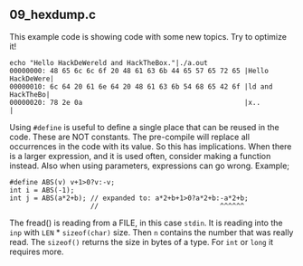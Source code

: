 ## 09_hexdump.c

This example code is showing code with some new topics. Try to optimize it!

```
echo "Hello HackDeWereld and HackTheBox."|./a.out
00000000: 48 65 6c 6c 6f 20 48 61 63 6b 44 65 57 65 72 65 |Hello HackDeWere|
00000010: 6c 64 20 61 6e 64 20 48 61 63 6b 54 68 65 42 6f |ld and HackTheBo|
00000020: 78 2e 0a                                        |x..             |
```

Using `#define` is useful to define a single place that can be reused
in the code. These are NOT constants. The pre-compile will replace all
occurrences in the code with its value. So this has implications. When there
is a larger expression, and it is used often, consider making a function
instead. Also when using parameters, expressions can go wrong. Example;
```
#define ABS(v) v+1>0?v:-v;
int i = ABS(-1);
int j = ABS(a*2+b); // expanded to: a*2+b+1>0?a*2+b:-a*2+b;
                    //                              ^^^^^^
```

The fread() is reading from a FILE, in this case `stdin`. It is reading
into the `inp` with `LEN` * `sizeof(char)` size. Then `n`
contains the number that was really read. The `sizeof()` returns the
size in bytes of a type. For `int` or `long` it requires more.
